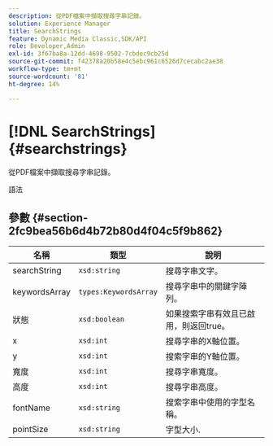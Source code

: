 ```yaml
---
description: 從PDF檔案中擷取搜尋字串記錄。
solution: Experience Manager
title: SearchStrings
feature: Dynamic Media Classic,SDK/API
role: Developer,Admin
exl-id: 3f67ba8a-12dd-4698-9502-7cbdec9cb25d
source-git-commit: f42378a20b58e4c5ebc961c6526d7cecabc2ae38
workflow-type: tm+mt
source-wordcount: '81'
ht-degree: 14%

---
```


# [!DNL SearchStrings]{#searchstrings}

從PDF檔案中擷取搜尋字串記錄。

語法

## 參數 {#section-2fc9bea56b6d4b72b80d4f04c5f9b862}

| 名稱 | 類型 | 說明 |
|---|---|---|
| searchString | `xsd:string` | 搜尋字串文字。 |
| keywordsArray | `types:KeywordsArray` | 搜尋字串中的關鍵字陣列。 |
| 狀態 | `xsd:boolean` | 如果搜索字串有效且已啟用，則返回true。 |
| x | `xsd:int` | 搜尋字串的X軸位置。 |
| y | `xsd:int` | 搜索字串的Y軸位置。 |
| 寬度 | `xsd:int` | 搜尋字串寬度。 |
| 高度 | `xsd:int` | 搜尋字串高度。 |
| fontName | `xsd:string` | 搜索字串中使用的字型名稱。 |
| pointSize | `xsd:string` | 字型大小. |
